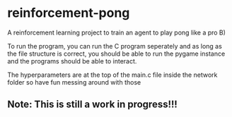 # reinforcement-pong
A reinforcement learning project to train an agent to play pong like a pro B)

To run the program, you can run the C program seperately and as long as the file structure is correct, you should be able to run the pygame instance and the programs should be able to interact.

The hyperparameters are at the top of the main.c file inside the network folder so have fun messing around with those

## Note: This is still a work in progress!!!
